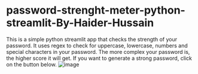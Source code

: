 # password-strenght-meter-python-streamlit-By-Haider-Hussain

This is a simple python streamlit app that checks the strength of your password. It uses regex to check for uppercase, lowercase, numbers and special characters in your password. The more complex your password is, the higher score it will get.
If you want to generate a strong password, click on the button below.
![image](https://user-images.githubusercontent.com/79648215/135047869-bd3b0fbd-fcfd-4e5b-a9ce-d2aaf20aeeeb.png)

